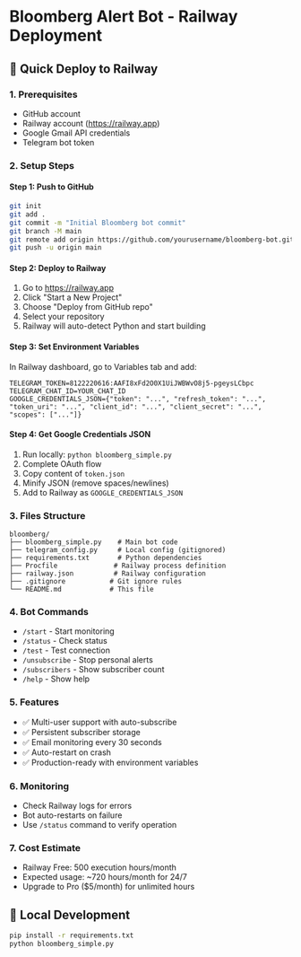 # Bloomberg Alert Bot - Railway Deployment

## 🚀 Quick Deploy to Railway

### 1. Prerequisites
- GitHub account
- Railway account (https://railway.app)
- Google Gmail API credentials
- Telegram bot token

### 2. Setup Steps

#### Step 1: Push to GitHub
```bash
git init
git add .
git commit -m "Initial Bloomberg bot commit"
git branch -M main
git remote add origin https://github.com/yourusername/bloomberg-bot.git
git push -u origin main
```

#### Step 2: Deploy to Railway
1. Go to https://railway.app
2. Click "Start a New Project"
3. Choose "Deploy from GitHub repo"
4. Select your repository
5. Railway will auto-detect Python and start building

#### Step 3: Set Environment Variables
In Railway dashboard, go to Variables tab and add:

```
TELEGRAM_TOKEN=8122220616:AAFI8xFd2O0X1UiJWBWvO8j5-pgeysLCbpc
TELEGRAM_CHAT_ID=YOUR_CHAT_ID
GOOGLE_CREDENTIALS_JSON={"token": "...", "refresh_token": "...", "token_uri": "...", "client_id": "...", "client_secret": "...", "scopes": ["..."]}
```

#### Step 4: Get Google Credentials JSON
1. Run locally: `python bloomberg_simple.py`
2. Complete OAuth flow
3. Copy content of `token.json`
4. Minify JSON (remove spaces/newlines)
5. Add to Railway as `GOOGLE_CREDENTIALS_JSON`

### 3. Files Structure
```
bloomberg/
├── bloomberg_simple.py    # Main bot code
├── telegram_config.py     # Local config (gitignored)
├── requirements.txt       # Python dependencies
├── Procfile              # Railway process definition
├── railway.json          # Railway configuration
├── .gitignore           # Git ignore rules
└── README.md            # This file
```

### 4. Bot Commands
- `/start` - Start monitoring
- `/status` - Check status
- `/test` - Test connection
- `/unsubscribe` - Stop personal alerts
- `/subscribers` - Show subscriber count
- `/help` - Show help

### 5. Features
- ✅ Multi-user support with auto-subscribe
- ✅ Persistent subscriber storage
- ✅ Email monitoring every 30 seconds
- ✅ Auto-restart on crash
- ✅ Production-ready with environment variables

### 6. Monitoring
- Check Railway logs for errors
- Bot auto-restarts on failure
- Use `/status` command to verify operation

### 7. Cost Estimate
- Railway Free: 500 execution hours/month
- Expected usage: ~720 hours/month for 24/7
- Upgrade to Pro ($5/month) for unlimited hours

## 🔧 Local Development
```bash
pip install -r requirements.txt
python bloomberg_simple.py
```

